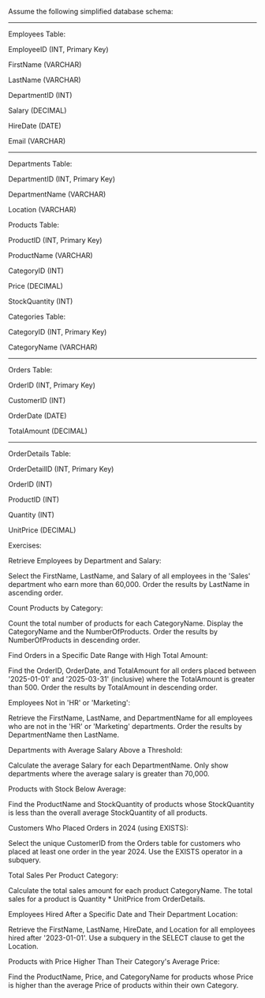 Assume the following simplified database schema:

*****

Employees Table:

EmployeeID (INT, Primary Key)

FirstName (VARCHAR)

LastName (VARCHAR)

DepartmentID (INT)

Salary (DECIMAL)

HireDate (DATE)

Email (VARCHAR)

*****

Departments Table:

DepartmentID (INT, Primary Key)

DepartmentName (VARCHAR)

Location (VARCHAR)

Products Table:

ProductID (INT, Primary Key)

ProductName (VARCHAR)

CategoryID (INT)

Price (DECIMAL)

StockQuantity (INT)

Categories Table:

CategoryID (INT, Primary Key)

CategoryName (VARCHAR)

*****

Orders Table:

OrderID (INT, Primary Key)

CustomerID (INT)

OrderDate (DATE)

TotalAmount (DECIMAL)

*****

OrderDetails Table:

OrderDetailID (INT, Primary Key)

OrderID (INT)

ProductID (INT)

Quantity (INT)

UnitPrice (DECIMAL)

Exercises:

Retrieve Employees by Department and Salary:

Select the FirstName, LastName, and Salary of all employees in the 'Sales' department who earn more than 60,000. Order the results by LastName in ascending order.

Count Products by Category:

Count the total number of products for each CategoryName. Display the CategoryName and the NumberOfProducts. Order the results by NumberOfProducts in descending order.

Find Orders in a Specific Date Range with High Total Amount:

Find the OrderID, OrderDate, and TotalAmount for all orders placed between '2025-01-01' and '2025-03-31' (inclusive) where the TotalAmount is greater than 500. Order the results by TotalAmount in descending order.

Employees Not in 'HR' or 'Marketing':

Retrieve the FirstName, LastName, and DepartmentName for all employees who are not in the 'HR' or 'Marketing' departments. Order the results by DepartmentName then LastName.

Departments with Average Salary Above a Threshold:

Calculate the average Salary for each DepartmentName. Only show departments where the average salary is greater than 70,000.

Products with Stock Below Average:

Find the ProductName and StockQuantity of products whose StockQuantity is less than the overall average StockQuantity of all products.

Customers Who Placed Orders in 2024 (using EXISTS):

Select the unique CustomerID from the Orders table for customers who placed at least one order in the year 2024. Use the EXISTS operator in a subquery.

Total Sales Per Product Category:

Calculate the total sales amount for each product CategoryName. The total sales for a product is Quantity * UnitPrice from OrderDetails.

Employees Hired After a Specific Date and Their Department Location:

Retrieve the FirstName, LastName, HireDate, and Location for all employees hired after '2023-01-01'. Use a subquery in the SELECT clause to get the Location.

Products with Price Higher Than Their Category's Average Price:

Find the ProductName, Price, and CategoryName for products whose Price is higher than the average Price of products within their own Category.